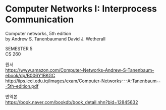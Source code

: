# Computer Networks I: Interprocess Communication
Computer networks, 5th edition<br>
by Andrew S. Tanenbaumand David J. Wetherall 


SEMESTER 5<br>
CS 260

원서<br>
https://www.amazon.com/Computer-Networks-Andrew-S-Tanenbaum-ebook/dp/B006Y1BKGC<br>
http://iips.icci.edu.iq/images/exam/Computer-Networks---A-Tanenbaum---5th-edition.pdf


번역본<br>
https://book.naver.com/bookdb/book_detail.nhn?bid=12845632

